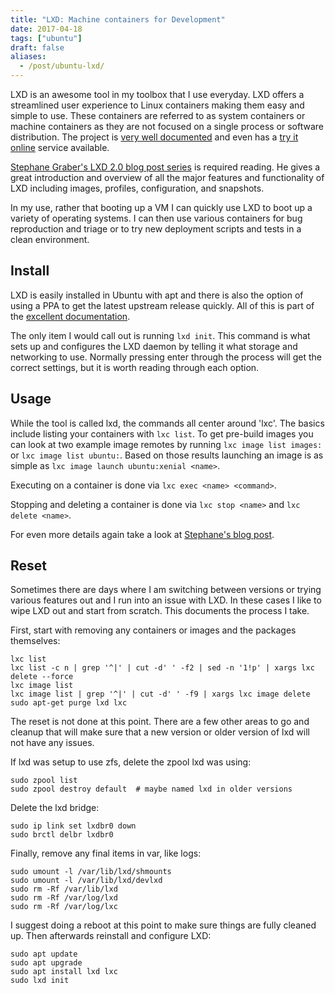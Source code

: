 ```yaml
---
title: "LXD: Machine containers for Development"
date: 2017-04-18
tags: ["ubuntu"]
draft: false
aliases:
  - /post/ubuntu-lxd/
---
```


LXD is an awesome tool in my toolbox that I use everyday. LXD offers a streamlined user experience to Linux containers making them easy and simple to use. These containers are referred to as system containers or machine containers as they are not focused on a single process or software distribution. The project is [very well documented](https://linuxcontainers.org/lxd/introduction/) and even has a [try it online](https://linuxcontainers.org/lxd/try-it/) service available.

[Stephane Graber's LXD 2.0 blog post series](https://stgraber.org/2016/03/11/lxd-2-0-introduction-to-lxd-112/) is required reading. He gives a great introduction and overview of all the major features and functionality of LXD including images, profiles, configuration, and snapshots.

In my use, rather that booting up a VM I can quickly use LXD to boot up a variety of operating systems. I can then use various containers for bug reproduction and triage or to try new deployment scripts and tests in a clean environment.

## Install

LXD is easily installed in Ubuntu with apt and there is also the option of using a PPA to get the latest upstream release quickly. All of this is part of the [excellent documentation](https://linuxcontainers.org/lxd/getting-started-cli/).

The only item I would call out is running `lxd init`. This command is what sets up and configures the LXD daemon by telling it what storage and networking to use. Normally pressing enter through the process will get the correct settings, but it is worth reading through each option.

## Usage

While the tool is called lxd, the commands all center around 'lxc'. The basics include listing your containers with `lxc list`. To get pre-build images you can look at two example image remotes by running `lxc image list images:` or `lxc image list ubuntu:`. Based on those results launching an image is as simple as `lxc image launch ubuntu:xenial <name>`.

Executing on a container is done via `lxc exec <name> <command>`.

Stopping and deleting a container is done via `lxc stop <name>` and `lxc delete <name>`.

For even more details again take a look at [Stephane's blog post](https://stgraber.org/2016/03/11/lxd-2-0-introduction-to-lxd-112/).

## Reset

Sometimes there are days where I am switching between versions or trying various features out and I run into an issue with LXD. In these cases I like to wipe LXD out and start from scratch. This documents the process I take.

First, start with removing any containers or images and the packages themselves:

```shell
lxc list
lxc list -c n | grep '^|' | cut -d' ' -f2 | sed -n '1!p' | xargs lxc delete --force
lxc image list
lxc image list | grep '^|' | cut -d' ' -f9 | xargs lxc image delete
sudo apt-get purge lxd lxc
```

The reset is not done at this point. There are a few other areas to go and cleanup that will make sure that a new version or older version of lxd will not have any issues.

If lxd was setup to use zfs, delete the zpool lxd was using:

```shell
sudo zpool list
sudo zpool destroy default  # maybe named lxd in older versions
```

Delete the lxd bridge:

```shell
sudo ip link set lxdbr0 down
sudo brctl delbr lxdbr0
```

Finally, remove any final items in var, like logs:

```shell
sudo umount -l /var/lib/lxd/shmounts
sudo umount -l /var/lib/lxd/devlxd
sudo rm -Rf /var/lib/lxd
sudo rm -Rf /var/log/lxd
sudo rm -Rf /var/log/lxc
```

I suggest doing a reboot at this point to make sure things are fully cleaned up. Then afterwards reinstall and configure LXD:

```shell
sudo apt update
sudo apt upgrade
sudo apt install lxd lxc
sudo lxd init
```
